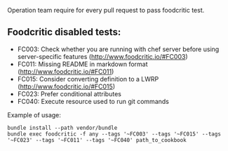 Operation team require for every pull request to pass foodcritic test.

Foodcritic disabled tests:
--------------------------
* FC003: Check whether you are running with chef server before using server-specific features (http://www.foodcritic.io/#FC003)
* FC011: Missing README in markdown format (http://www.foodcritic.io/#FC011)
* FC015: Consider converting definition to a LWRP (http://www.foodcritic.io/#FC015)
* FC023: Prefer conditional attributes
* FC040: Execute resource used to run git commands

Example of usage:

```
bundle install --path vendor/bundle
bundle exec foodcritic -f any --tags '~FC003' --tags '~FC015' --tags '~FC023' --tags '~FC011' --tags '~FC040' path_to_cookbook
```
